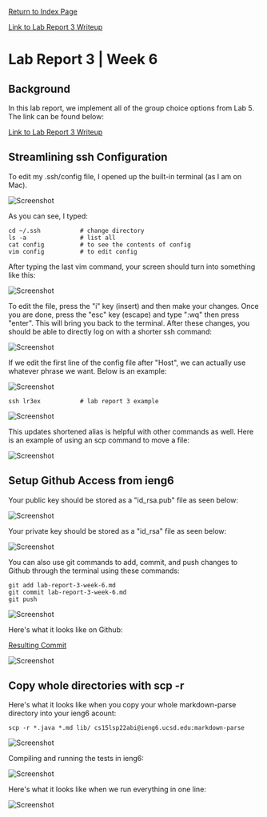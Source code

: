 [Return to Index Page](https://andrewonozuka.github.io/cse15l-lab-reports/index)

[Link to Lab Report 3 Writeup](https://docs.google.com/document/d/1u_IB3nJrXeve0HvcD1BNMa27yw6uMX4Jz7PXU_xIMP4/edit?usp=sharing)

# Lab Report 3 | Week 6

## Background

In this lab report, we implement all of the group choice options from Lab 5. The link can be found below:

[Link to Lab Report 3 Writeup](https://docs.google.com/document/d/1NQ17hecUPFKeoFyrEvK9DBlCS1JkDbMW6Ygrf_CJJJU/edit?usp=sharing)

## Streamlining ssh Configuration

To edit my .ssh/config file, I opened up the built-in terminal (as I am on Mac). 

![Screenshot](https://github.com/andrewonozuka/cse15l-lab-reports/blob/main/screenshots-lr3/Screen%20Shot%202022-05-06%20at%2011.40.14.png?raw=true)

As you can see, I typed:

```
cd ~/.ssh           # change directory
ls -a               # list all
cat config          # to see the contents of config
vim config          # to edit config
```

After typing the last vim command, your screen should turn into something like this:

![Screenshot](https://github.com/andrewonozuka/cse15l-lab-reports/blob/main/screenshots-lr3/Screen%20Shot%202022-05-06%20at%2012.13.02.png?raw=true)

To edit the file, press the "i" key (insert) and then make your changes. Once you are done, press the "esc" key (escape) and type ":wq" then press "enter". This will bring you back to the terminal. After these changes, you should be able to directly log on with a shorter ssh command:

![Screenshot](https://github.com/andrewonozuka/cse15l-lab-reports/blob/main/screenshots-lr3/Screen%20Shot%202022-05-06%20at%2012.18.45.png?raw=true)

If we edit the first line of the config file after "Host", we can actually use whatever phrase we want. Below is an example:

![Screenshot](https://github.com/andrewonozuka/cse15l-lab-reports/blob/main/screenshots-lr3/Screen%20Shot%202022-05-06%20at%2012.21.44.png?raw=true)

```
ssh lr3ex           # lab report 3 example
```

![Screenshot](https://github.com/andrewonozuka/cse15l-lab-reports/blob/main/screenshots-lr3/Screen%20Shot%202022-05-06%20at%2012.21.30.png?raw=true)

This updates shortened alias is helpful with other commands as well. Here is an example of using an scp command to move a file:

![Screenshot](https://github.com/andrewonozuka/cse15l-lab-reports/blob/main/screenshots-lr3/Screen%20Shot%202022-05-06%20at%2012.32.57.png?raw=true)

## Setup Github Access from ieng6

Your public key should be stored as a "id_rsa.pub" file as seen below:

![Screenshot](https://github.com/andrewonozuka/cse15l-lab-reports/blob/main/screenshots-lr3/Screen%20Shot%202022-05-06%20at%2012.45.36.png?raw=true)

Your private key should be stored as a "id_rsa" file as seen below:

![Screenshot](https://github.com/andrewonozuka/cse15l-lab-reports/blob/main/screenshots-lr3/Screen%20Shot%202022-05-06%20at%2012.38.08.png?raw=true)

You can also use git commands to add, commit, and push changes to Github through the terminal using these commands:

```
git add lab-report-3-week-6.md
git commit lab-report-3-week-6.md
git push
```

![Screenshot](https://github.com/andrewonozuka/cse15l-lab-reports/blob/main/screenshots-lr3/Screen%20Shot%202022-05-06%20at%2013.11.09.png?raw=true)

Here's what it looks like on Github:

[Resulting Commit](https://github.com/andrewonozuka/cse15l-lab-reports/commit/cd253a79af4ffcb265e59b3922009ad126df2f4d)

![Screenshot](https://github.com/andrewonozuka/cse15l-lab-reports/blob/main/screenshots-lr3/Screen%20Shot%202022-05-06%20at%2013.12.58.png?raw=true)

## Copy whole directories with scp -r

Here's what it looks like when you copy your whole markdown-parse directory into your ieng6 acount:

```
scp -r *.java *.md lib/ cs15lsp22abi@ieng6.ucsd.edu:markdown-parse
```

![Screenshot](https://github.com/andrewonozuka/cse15l-lab-reports/blob/main/screenshots-lr3/Screen%20Shot%202022-05-06%20at%2014.24.47.png?raw=true)

Compiling and running the tests in ieng6:

![Screenshot](https://github.com/andrewonozuka/cse15l-lab-reports/blob/main/screenshots-lr3/Screen%20Shot%202022-05-06%20at%2013.56.00.png?raw=true)

Here's what it looks like when we run everything in one line:

![Screenshot](https://github.com/andrewonozuka/cse15l-lab-reports/blob/main/screenshots-lr3/Screen%20Shot%202022-05-06%20at%2013.56.00.png?raw=true)